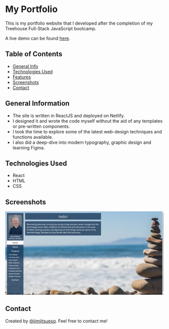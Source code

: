 # My Portfolio

This is my portfolio website that I developed after the completion of my Treehouse Full-Stack JavaScript bootcamp.

A live demo can be found [here](https://www.jimpeters.dev/).


## Table of Contents

* [General Info](#general-information)
* [Technologies Used](#technologies-used)
* [Features](#features)
* [Screenshots](#screenshots)
* [Contact](#contact)


## General Information

- The site is written in ReactJS and deployed on Netlify.
- I designed it and wrote the code myself without the aid of any templates or pre-written components.
- I took the time to explore some of the latest web-design techniques and functions available.
- I also did a deep-dive into modern typography, graphic design and learning Figma.


## Technologies Used

- React
- HTML
- CSS


## Screenshots

![Example screenshot](screenshot.jpg)


## Contact

Created by [@jimjitsuesq](https://www.jimpeters.dev/).  Feel free to contact me!